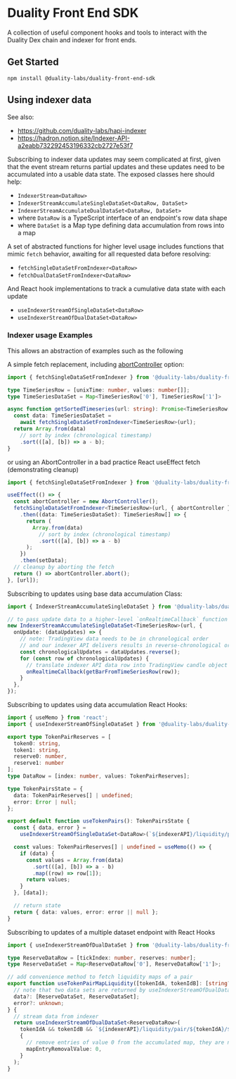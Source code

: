 # Duality Front End SDK

A collection of useful component hooks and tools to interact with the Duality
Dex chain and indexer for front ends.

## Get Started

`npm install @duality-labs/duality-front-end-sdk`

## Using indexer data

See also:
- https://github.com/duality-labs/hapi-indexer
- https://hadron.notion.site/Indexer-API-a2eabb732292453196332cb2727e53f7

Subscribing to indexer data updates may seem complicated at first, given that
the event stream returns partial updates and these updates need to be
accumulated into a usable data state. The exposed classes here should help:

- `IndexerStream<DataRow>`
- `IndexerStreamAccumulateSingleDataSet<DataRow, DataSet>`
- `IndexerStreamAccumulateDualDataSet<DataRow, DataSet>`
- where `DataRow` is a TypeScript interface of an endpoint's row data shape
- where `DataSet` is a Map type defining data accumulation from rows into a map

A set of abstracted functions for higher level usage includes functions that
mimic `fetch` behavior, awaiting for all requested data before resolving:

- `fetchSingleDataSetFromIndexer<DataRow>`
- `fetchDualDataSetFromIndexer<DataRow>`

And React hook implementations to track a cumulative data state with each update
- `useIndexerStreamOfSingleDataSet<DataRow>`
- `useIndexerStreamOfDualDataSet<DataRow>`


### Indexer usage Examples

This allows an abstraction of examples such as the following

A simple fetch replacement, including [abortController](https://developer.mozilla.org/en-US/docs/Web/API/AbortController) option:

```ts
import { fetchSingleDataSetFromIndexer } from '@duality-labs/duality-front-end-sdk';

type TimeSeriesRow = [unixTime: number, values: number[]];
type TimeSeriesDataSet = Map<TimeSeriesRow['0'], TimeSeriesRow['1']>

async function getSortedTimeseries(url: string): Promise<TimeSeriesRow[]> {
  const data: TimeSeriesDataSet =
    await fetchSingleDataSetFromIndexer<TimeSeriesRow>(url);
  return Array.from(data)
    // sort by index (chronological timestamp)
    .sort(([a], [b]) => a - b);
}

```

or using an AbortController in a bad practice React useEffect fetch (demonstrating cleanup)

```ts
import { fetchSingleDataSetFromIndexer } from '@duality-labs/duality-front-end-sdk';

useEffect(() => {
  const abortController = new AbortController();
  fetchSingleDataSetFromIndexer<TimeSeriesRow>(url, { abortController })
    .then((data: TimeSeriesDataSet): TimeSeriesRow[] => {
      return (
        Array.from(data)
          // sort by index (chronological timestamp)
          .sort(([a], [b]) => a - b)
      );
    })
    .then(setData);
  // cleanup by aborting the fetch
  return () => abortController.abort();
}, [url]);
```

Subscribing to updates using base data accumulation Class:

```ts
import { IndexerStreamAccumulateSingleDataSet } from '@duality-labs/duality-front-end-sdk';

// to pass update data to a higher-level `onRealtimeCallback` function
new IndexerStreamAccumulateSingleDataSet<TimeSeriesRow>(url, {
  onUpdate: (dataUpdates) => {
    // note: TradingView data needs to be in chronological order
    // and our indexer API delivers results in reverse-chronological order
    const chronologicalUpdates = dataUpdates.reverse();
    for (const row of chronologicalUpdates) {
      // translate indexer API data row into TradingView candle object
      onRealtimeCallback(getBarFromTimeSeriesRow(row));
    }
  },
});
```

Subscribing to updates using data accumulation React Hooks:

```ts
import { useMemo } from 'react';
import { useIndexerStreamOfSingleDataSet } from '@duality-labs/duality-front-end-sdk';

export type TokenPairReserves = [
  token0: string,
  token1: string,
  reserve0: number,
  reserve1: number
];
type DataRow = [index: number, values: TokenPairReserves];

type TokenPairsState = {
  data: TokenPairReserves[] | undefined;
  error: Error | null;
};

export default function useTokenPairs(): TokenPairsState {
  const { data, error } =
    useIndexerStreamOfSingleDataSet<DataRow>(`${indexerAPI}/liquidity/pairs`);

  const values: TokenPairReserves[] | undefined = useMemo(() => {
    if (data) {
      const values = Array.from(data)
        .sort(([a], [b]) => a - b)
        .map((row) => row[1]);
      return values;
    }
  }, [data]);

  // return state
  return { data: values, error: error || null };
}
```

Subscribing to updates of a multiple dataset endpoint with React Hooks

```ts
import { useIndexerStreamOfDualDataSet } from '@duality-labs/duality-front-end-sdk';

type ReserveDataRow = [tickIndex: number, reserves: number];
type ReserveDataSet = Map<ReserveDataRow['0'], ReserveDataRow['1']>;

// add convenience method to fetch liquidity maps of a pair
export function useTokenPairMapLiquidity([tokenIdA, tokenIdB]: [string?, string? ]): {
  // note that two data sets are returned by useIndexerStreamOfDualDataSet
  data?: [ReserveDataSet, ReserveDataSet];
  error?: unknown;
} {
  // stream data from indexer
  return useIndexerStreamOfDualDataSet<ReserveDataRow>(
    tokenIdA && tokenIdB && `${indexerAPI}/liquidity/pair/${tokenIdA}/${tokenIdB}`,
    {
      // remove entries of value 0 from the accumulated map, they are not used
      mapEntryRemovalValue: 0,
    }
  );
}
```
